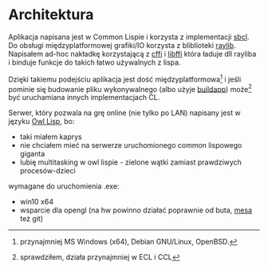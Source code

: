 # Architektura

Aplikacja napisana jest w Common Lispie i korzysta z implementacji [sbcl](https://sbcl.org).
Do obsługi międzyplatformowej grafiki/IO korzysta z bliblioteki [raylib](https://raylib.com).
Napisałem ad-hoc nakładkę korzystającą z [cffi](https://cffi.common-lisp.dev/)
i [libffi](https://www.chiark.greenend.org.uk/doc/libffi-dev/html/) która ładuje dll
rayliba i binduje funkcje do takich łatwo używalnych z lispa.

Dzięki takiemu podejściu aplikacja jest dość międzyplatformowa[^1] i jeśli pominie się
budowanie pliku wykonywalnego (albo użyje [buildapp](https://www.xach.com/lisp/buildapp)) może[^2]
być uruchamiana innych implementacjach CL.

Serwer, który pozwala na grę online (nie tylko po LAN) napisany jest w języku [Owl Lisp](https://gitlab.com/owl-lisp/owl), bo:

- taki miałem kaprys 
- nie chciałem mieć na serwerze uruchomionego common lispowego giganta
- lubię multitasking w owl lispie - zielone wątki zamiast prawdziwych procesów-dzieci


wymagane do uruchomienia .exe:

- win10 x64
- wsparcie dla opengl (na hw powinno działać poprawnie od buta, [mesa](https://github.com/pal1000/mesa-dist-win/releases) też git)

[^1]: przynajmniej MS Windows (x64), Debian GNU/Linux, OpenBSD.
[^2]: sprawdziłem, działa przynajmniej w ECL i CCL
